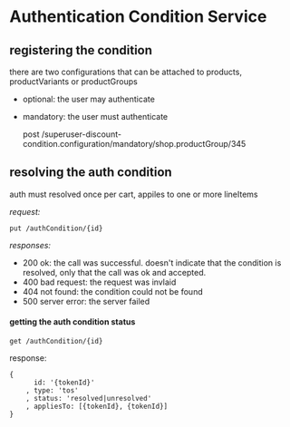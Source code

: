 # Authentication Condition Service

## registering the condition

there are two configurations that can be attached
to products, productVariants or productGroups

- optional: the user may authenticate
- mandatory: the user must authenticate


    post /superuser-discount-condition.configuration/mandatory/shop.productGroup/345



## resolving the auth condition

auth must resolved once per cart, appiles to one or more lineItems

*request:*

    put /authCondition/{id}

*responses:*

- 200 ok: the call was successful. doesn't indicate that the condition is resolved, only that the call was ok and accepted.
- 400 bad request: the request was invlaid
- 404 not found: the condition could not be found
- 500 server error: the server failed



#### getting the auth condition status

    get /authCondition/{id}

response:

    {
          id: '{tokenId}'
        , type: 'tos'
        , status: 'resolved|unresolved'
        , appliesTo: [{tokenId}, {tokenId}]
    }







